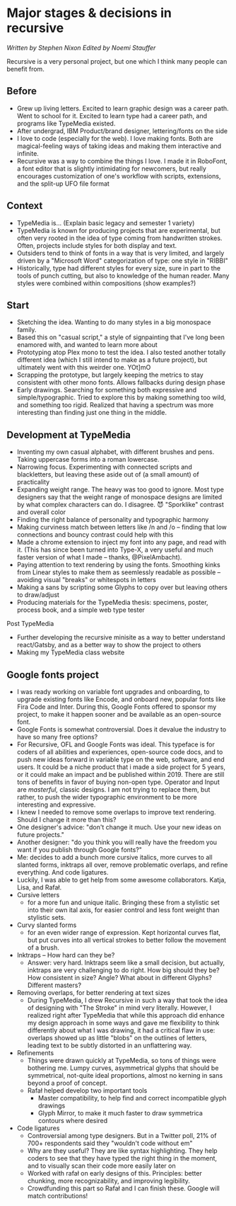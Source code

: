 # Major stages & decisions in recursive

_Written by Stephen Nixon_
_Edited by Noemi Stauffer_

Recursive is a very personal project, but one which I think many people can benefit from.

## Before

- Grew up living letters. Excited to learn graphic design was a career path. Went to school for it. Excited to learn type had a career path, and programs like TypeMedia existed.
- After undergrad, IBM Product/brand designer, lettering/fonts on the side
- I love to code (especially for the web). I love making fonts. Both are magical-feeling ways of taking ideas and making them interactive and infinite.
- Recursive was a way to combine the things I love. I made it in RoboFont, a font editor that is slightly intimidating for newcomers, but really encourages customization of one's workflow with scripts, extensions, and the split-up UFO file format

## Context

- TypeMedia is... (Explain basic legacy and semester 1 variety)
- TypeMedia is known for producing projects that are experimental, but often very rooted in the idea of type coming from handwritten strokes. Often, projects include styles for both display and text.
- Outsiders tend to think of fonts in a way that is very limited, and largely driven by a "Microsoft Word" categorization of type: one style in "RIBBI"
- Historically, type had different styles for every size, sure in part to the tools of punch cutting, but also to knowledge of the human reader. Many styles were combined within compositions (show examples?)

## Start

- Sketching the idea. Wanting to do many styles in a big monospace family.
- Based this on "casual script," a style of signpainting that I've long been enamored with, and wanted to learn more about
- Prototyping atop Plex mono to test the idea. I also tested another totally different idea (which I still intend to make as a future project), but ultimately went with this weirder one. YOt]mO
- Scrapping the prototype, but largely keeping the metrics to stay consistent with other mono fonts. Allows fallbacks during design phase
- Early drawings. Searching for something both expressive and simple/typographic. Tried to explore this by making something too wild, and something too rigid. Realized that having a spectrum was more interesting than finding just one thing in the middle.

## Development at TypeMedia

- Inventing my own casual alphabet, with different brushes and pens. Taking uppercase forms into a roman lowercase.
- Narrowing focus. Experimenting with connected scripts and blackletters, but leaving these aside out of (a small amount) of practicality
- Expanding weight range. The heavy was too good to ignore. Most type designers say that the weight range of monospace designs are limited by what complex characters can do. I disagree. 😈 "Sporklike" contrast and overall color
- Finding the right balance of personality and typographic harmony
- Making curviness match between letters like /n and /o – finding that low connections and bouncy contrast could help with this
- Made a chrome extension to inject my font into any page, and read with it. (This has since been turned into Type-X, a very useful and much faster version of what I made – thanks, @PixelAmbacht).
- Paying attention to text rendering by using the fonts. Smoothing kinks from Linear styles to make them as seemlessly readable as possible – avoiding visual "breaks" or whitespots in letters
- Making a sans by scripting some Glyphs to copy over but leaving others to draw/adjust
- Producing materials for the TypeMedia thesis: specimens, poster, process book, and a simple web type tester

Post TypeMedia

- Further developing the recursive minisite as a way to better understand react/Gatsby, and as a better way to show the project to others
- Making my TypeMedia class website

## Google fonts project

- I was ready working on variable font upgrades and onboarding, to upgrade existing fonts like Encode, and onboard new, popular fonts like Fira Code and Inter. During this, Google Fonts offered to sponsor my project, to make it happen sooner and be available as an open-source font.
- Google Fonts is somewhat controversial. Does it devalue the industry to have so many free options?
- For Recursive, OFL and Google Fonts was ideal. This typeface is for coders of all abilities and experiences, open-source code docs, and to push new ideas forward in variable type on the web, software, and end users. It could be a niche product that i made a side project for 5 years, or it could make an impact and be published within 2019. There are still tons of benefits in favor of buying non-open type. Operator and Input are _masterful,_ classic designs. I am not trying to replace them, but rather, to push the wider typographic environment to be more interesting and expressive.
- I knew I needed to remove some overlaps to improve text rendering. Should I change it more than this?
- One designer's advice: "don't change it much. Use your new ideas on future projects."
- Another designer: "do you think you will really have the freedom you want if you publish through Google fonts?"
- Me: decides to add a bunch more cursive italics, more curves to all slanted forms, inktraps all over, remove problematic overlaps, and refine everything. And code ligatures.
- Luckily, I was able to get help from some awesome collaborators. Katja, Lisa, and Rafał.
- Cursive letters
  - for a more fun and unique italic. Bringing these from a stylistic set into their own ital axis, for easier control and less font weight than stylistic sets.
- Curvy slanted forms
  - for an even wider range of expression. Kept horizontal curves flat, but put curves into all vertical strokes to better follow the movement of a brush.
- Inktraps – How hard can they be?
  - Answer: very hard. Inktraps seem like a small decision, but actually, inktraps are very challenging to do right. How big should they be? How consistent in size? Angle? What about in different Glyphs? Different masters?
- Removing overlaps, for better rendering at text sizes
  - During TypeMedia, I drew Recursive in such a way that took the idea of designing with "The Stroke" in mind very literally. However, I realized right after TypeMedia that while this approach did enhance my design approach in some ways and gave me flexibility to think differently about what I was drawing, it had a critical flaw in use: overlaps showed up as little "blobs" on the outlines of letters, leading text to be subtly distorted in an unflattering way.
- Refinements
  - Things were drawn quickly at TypeMedia, so tons of things were bothering me. Lumpy curves, asymmetrical glyphs that should be symmetrical, not-quite ideal proportions, almost no kerning in sans beyond a proof of concept.
  - Rafał helped develop two important tools
    - Master compatibility, to help find and correct incompatible glyph drawings
    - Glyph Mirror, to make it much faster to draw symmetrica contours where desired
- Code ligatures
  - Controversial among type designers. But in a Twitter poll, 21% of 700+ respondents said they "wouldn't code without em"
  - Why are they useful? They are like syntax highlighting. They help coders to see that they have typed the right thing in the moment, and to visually scan their code more easily later on
  - Worked with rafał on early designs of this. Principles: better chunking, more recognizability, and improving legibility.
  - Crowdfunding this part so Rafał and I can finish these. Google will match contributions!
